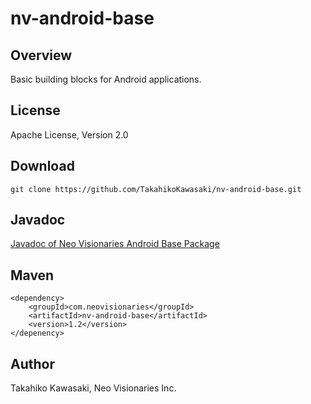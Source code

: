 nv-android-base
===============

Overview
--------

Basic building blocks for Android applications.


License
-------

Apache License, Version 2.0


Download
--------

    git clone https://github.com/TakahikoKawasaki/nv-android-base.git


Javadoc
-------

[Javadoc of Neo Visionaries Android Base Package](http://TakahikoKawasaki.github.com/nv-android-base/)


Maven
-----

    <dependency>
        <groupId>com.neovisionaries</groupId>
        <artifactId>nv-android-base</artifactId>
        <version>1.2</version>
    </depenency>


Author
------

Takahiko Kawasaki, Neo Visionaries Inc.

